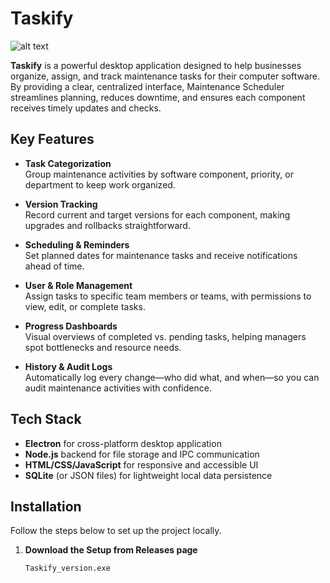 # Taskify

![alt text](https://github.com/Play-Epik-Inc/Taskify/blob/main/src/assets/git_slide1.png "Home Page of Application")

**Taskify** is a powerful desktop application designed to help businesses organize, assign, and track maintenance tasks for their computer software. By providing a clear, centralized interface, Maintenance Scheduler streamlines planning, reduces downtime, and ensures each component receives timely updates and checks.

## Key Features

- **Task Categorization**  
  Group maintenance activities by software component, priority, or department to keep work organized.
  
- **Version Tracking**  
  Record current and target versions for each component, making upgrades and rollbacks straightforward.
  
- **Scheduling & Reminders**  
  Set planned dates for maintenance tasks and receive notifications ahead of time.
  
- **User & Role Management**  
  Assign tasks to specific team members or teams, with permissions to view, edit, or complete tasks.
  
- **Progress Dashboards**  
  Visual overviews of completed vs. pending tasks, helping managers spot bottlenecks and resource needs.
  
- **History & Audit Logs**  
  Automatically log every change—who did what, and when—so you can audit maintenance activities with confidence.

## Tech Stack

- **Electron** for cross-platform desktop application
- **Node.js** backend for file storage and IPC communication
- **HTML/CSS/JavaScript** for responsive and accessible UI
- **SQLite** (or JSON files) for lightweight local data persistence

## Installation

Follow the steps below to set up the project locally.

1. **Download the Setup from Releases page**  
   ```bash
   Taskify_version.exe
